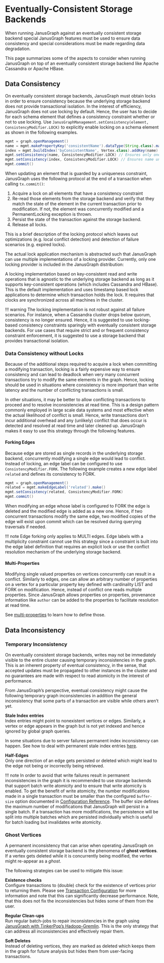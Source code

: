 # Eventually-Consistent Storage Backends

When running JanusGraph against an eventually consistent storage backend
special JanusGraph features must be used to ensure data consistency and
special considerations must be made regarding data degradation.

This page summarizes some of the aspects to consider when running
JanusGraph on top of an eventually consistent storage backend like
Apache Cassandra or Apache HBase.

## Data Consistency

On eventually consistent storage backends, JanusGraph must obtain locks
in order to ensure consistency because the underlying storage backend
does not provide transactional isolation. In the interest of efficiency,
JanusGraph does not use locking by default. Hence, the user has to
decide for each schema element that defines a consistency constraint
whether or not to use locking. Use `JanusGraphManagement.setConsistency(element, ConsistencyModifier.LOCK)`
to explicitly enable locking on a schema element as shown in the
following examples.
```groovy
mgmt = graph.openManagement()
name = mgmt.makePropertyKey('consistentName').dataType(String.class).make()
index = mgmt.buildIndex('byConsistentName', Vertex.class).addKey(name).unique().buildCompositeIndex()
mgmt.setConsistency(name, ConsistencyModifier.LOCK) // Ensures only one name per vertex
mgmt.setConsistency(index, ConsistencyModifier.LOCK) // Ensures name uniqueness in the graph
mgmt.commit()
```

When updating an element that is guarded by a uniqueness constraint,
JanusGraph uses the following protocol at the end of a transaction when
calling `tx.commit()`:

1.  Acquire a lock on all elements that have a consistency constraint
2.  Re-read those elements from the storage backend and verify that they
    match the state of the element in the current transaction prior to
    modification. If not, the element was concurrently modified and a
    PermanentLocking exception is thrown.
3.  Persist the state of the transaction against the storage backend.
4.  Release all locks.

This is a brief description of the locking protocol which leaves out
optimizations (e.g. local conflict detection) and detection of failure
scenarios (e.g. expired locks).

The actual lock application mechanism is abstracted such that JanusGraph
can use multiple implementations of a locking provider. Currently, only one
locking provider is included in the JanusGraph distribution:

A locking implementation based on key-consistent read and write
operations that is agnostic to the underlying storage backend as
long as it supports key-consistent operations (which includes
Cassandra and HBase). This is the default implementation and uses
timestamp based lock applications to determine which transaction
holds the lock. It requires that clocks are synchronized across all
machines in the cluster.

!!! warning
    The locking implementation is not robust against all failure
    scenarios. For instance, when a Cassandra cluster drops below quorum,
    consistency is no longer ensured. Hence, it is suggested to use
    locking-based consistency constraints sparingly with eventually
    consistent storage backends. For use cases that require strict and or
    frequent consistency constraint enforcement, it is suggested to use a
    storage backend that provides transactional isolation.

### Data Consistency without Locks

Because of the additional steps required to acquire a lock when
committing a modifying transaction, locking is a fairly expensive way to
ensure consistency and can lead to deadlock when very many concurrent
transactions try to modify the same elements in the graph. Hence,
locking should be used in situations where consistency is more important
than write latency and the number of conflicting transactions is small.

In other situations, it may be better to allow conflicting transactions
to proceed and to resolve inconsistencies at read time. This is a design
pattern commonly employed in large scale data systems and most effective
when the actual likelihood of conflict is small. Hence, write
transactions don’t incur additional overhead and any (unlikely) conflict
that does occur is detected and resolved at read time and later cleaned
up. JanusGraph makes it easy to use this strategy through the following
features.

#### Forking Edges

Because edge are stored as single records in the underlying storage
backend, concurrently modifying a single edge would lead to conflict.
Instead of locking, an edge label can be configured to use
`ConsistencyModifier.FORK`. The following example creates a new edge
label `related` and defines its consistency to FORK.

```groovy
mgmt = graph.openManagement()
related = mgmt.makeEdgeLabel('related').make()
mgmt.setConsistency(related, ConsistencyModifier.FORK)
mgmt.commit()
```

When modifying an edge whose label is configured to FORK the edge is
deleted and the modified edge is added as a new one. Hence, if two
concurrent transactions modify the same edge, two modified copies of the
edge will exist upon commit which can be resolved during querying
traversals if needed.

!!! note
    Edge forking only applies to MULTI edges. Edge labels with a
    multiplicity constraint cannot use this strategy since a constraint is
    built into the edge label definition that requires an explicit lock or
    use the conflict resolution mechanism of the underlying storage
    backend.

#### Multi-Properties

Modifying single valued properties on vertices concurrently can result
in a conflict. Similarly to edges, one can allow an arbitrary number of
properties on a vertex for a particular property key defined with
cardinality LIST and FORK on modification. Hence, instead of conflict
one reads multiple properties. Since JanusGraph allows properties on
properties, provenance information like `author` can be added to the
properties to facilitate resolution at read time.

See [multi-properties](../schema/index.md#property-key-cardinality) to learn how to define
those.

## Data Inconsistency

### Temporary Inconsistency

On eventually consistent storage backends, writes may not be immediately
visible to the entire cluster causing temporary inconsistencies in the
graph. This is an inherent property of eventual consistency, in the
sense, that accepted updates must be propagated to other instances in
the cluster and no guarantees are made with respect to read atomicity in
the interest of performance.

From JanusGraph’s perspective, eventual consistency might cause the
following temporary graph inconsistencies in addition the general
inconsistency that some parts of a transaction are visible while others
aren’t yet.

**Stale Index entries**  
Index entries might point to nonexistent vertices or edges. Similarly, a
vertex or edge appears in the graph but is not yet indexed and hence
ignored by global graph queries.

In some situations due to server failures permanent index inconsistency can 
happen. See how to deal with permanent stale index entries [here](stale-index.md).

**Half-Edges**  
Only one direction of an edge gets persisted or deleted which might lead
to the edge not being or incorrectly being retrieved.

!!! note
    In order to avoid that write failures result in permanent
    inconsistencies in the graph it is recommended to use storage backends
    that support batch write atomicity and to ensure that write atomicity
    is enabled. To get the benefit of write atomicity, the number
    modifications made in a single transaction must be smaller than the
    configured `buffer-size` option documented in [Configuration Reference](../configs/configuration-reference.md). The
    buffer size defines the maximum number of modifications that
    JanusGraph will persist in a single batch. If a transaction has more
    modifications, the persistence will be split into multiple batches
    which are persisted individually which is useful for batch loading but
    invalidates write atomicity.

### Ghost Vertices

A permanent inconsistency that can arise when operating JanusGraph on
eventually consistent storage backend is the phenomena of **ghost
vertices**. If a vertex gets deleted while it is concurrently being
modified, the vertex might re-appear as a *ghost*.

The following strategies can be used to mitigate this issue:

**Existence checks**  
Configure transactions to (double) check for the existence of vertices
prior to returning them. Please see [Transaction Configuration](../interactions/transactions.md#transaction-configuration) for more
information and note that this can significantly decrease performance.
Note, that this does not fix the inconsistencies but hides some of them
from the user.

**Regular Clean-ups**  
Run regular batch-jobs to repair inconsistencies in the graph using
[JanusGraph with TinkerPop’s Hadoop-Gremlin](hadoop.md). 
This is the only strategy that can address all
inconsistencies and effectively repair them.

**Soft Deletes**  
Instead of deleting vertices, they are marked as deleted which keeps
them in the graph for future analysis but hides them from user-facing
transactions.
